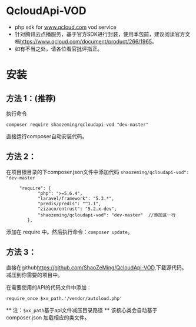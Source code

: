 # QcloudApi-VOD
- php sdk for www.qcloud.com vod service
- 针对腾讯云点播服务，基于官方SDK进行封装，使用本包前，建议阅读官方文档<https://www.qcloud.com/document/product/266/1965>。
- 如有不当之处，请各位看官批评指正。

# 安装

## 方法 1：(推荐)
执行命令

   `composer require shaozeming/qcloudapi-vod "dev-master"`

直接运行composer自动安装代码。

## 方法 2：
在项目根目录的下composer.json文件中添加代码 `shaozeming/qcloudapi-vod": "dev-master`
```
     "require": {
            "php": ">=5.6.4",
            "laravel/framework": "5.3.*",
            "predis/predis": "^1.1",
            "zizaco/entrust": "5.2.x-dev",
            "shaozeming/qcloudapi-vod": "dev-master"  //添加这一行
        },
```
添加在 require 中。然后执行命令：`composer update`。

## 方法 3：
直接在github<https://github.com/ShaoZeMing/QcloudApi-VOD>,下载源代码。减压到你需要的项目中。

在需要使用的API的代码文件中添加：

`require_once $xx_path.'/vendor/autoload.php'`

** 注：`$xx_path`基于api文件减压目录路径 **
该核心类会自动基于composer.json 加载相应的类文件。




